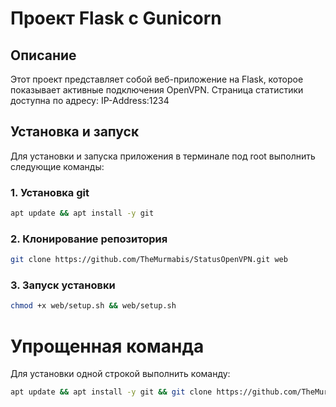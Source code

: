 # Проект Flask с Gunicorn

## Описание

Этот проект представляет собой веб-приложение на Flask, которое показывает активные подключения OpenVPN.
Страница статистики доступна по адресу: IP-Address:1234

## Установка и запуск

Для установки и запуска приложения в терминале под root выполнить следующие команды:

### 1. Установка git
```bash
apt update && apt install -y git
```
### 2. Клонирование репозитория
```bash
git clone https://github.com/TheMurmabis/StatusOpenVPN.git web 
```
### 3. Запуск установки
```bash
chmod +x web/setup.sh && web/setup.sh
```
# Упрощенная команда

Для установки одной строкой выполнить команду:
```bash
apt update && apt install -y git && git clone https://github.com/TheMurmabis/StatusOpenVPN.git web && chmod +x web/setup.sh && web/setup.sh
```


